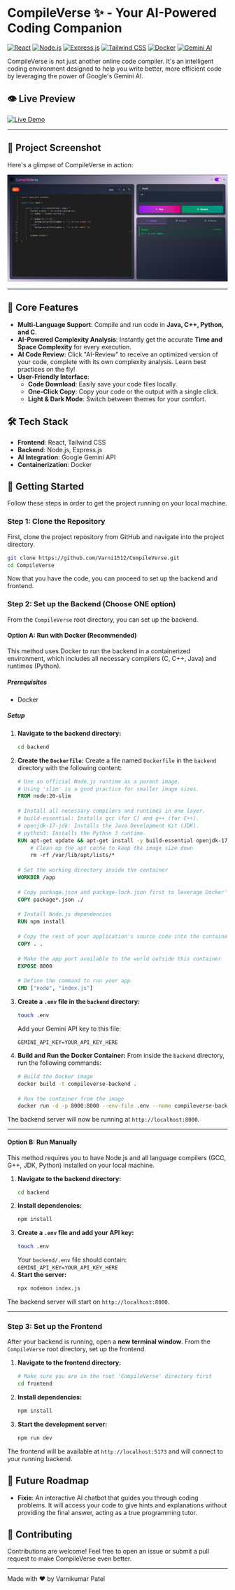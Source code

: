 # CompileVerse ✨ - Your AI-Powered Coding Companion

[![React](https://img.shields.io/badge/React-20232A?style=for-the-badge&logo=react&logoColor=61DAFB)](https://reactjs.org/)
[![Node.js](https://img.shields.io/badge/Node.js-339933?style=for-the-badge&logo=nodedotjs&logoColor=white)](https://nodejs.org/)
[![Express.js](https://img.shields.io/badge/Express.js-000000?style=for-the-badge&logo=express&logoColor=white)](https://expressjs.com/)
[![Tailwind CSS](https://img.shields.io/badge/Tailwind_CSS-38B2AC?style=for-the-badge&logo=tailwind-css&logoColor=white)](https://tailwindcss.com/)
[![Docker](https://img.shields.io/badge/Docker-2496ED?style=for-the-badge&logo=docker&logoColor=white)](https://www.docker.com/)
[![Gemini AI](https://img.shields.io/badge/Gemini_AI-8E75B7?style=for-the-badge&logo=google&logoColor=white)](https://gemini.google.com/)

CompileVerse is not just another online code compiler. It's an intelligent coding environment designed to help you write better, more efficient code by leveraging the power of Google's Gemini AI.

## 👁️ Live Preview

[![Live Demo](https://img.shields.io/badge/Live%20Demo-Visit%20Now!-brightgreen?style=for-the-badge&logo=vercel)](https://compileverse.vercel.app/)

---

## 📸 Project Screenshot

Here's a glimpse of CompileVerse in action:

![CompileVerse Screenshot](CompileVerse.png)

---

## 🌟 Core Features

-   **Multi-Language Support**: Compile and run code in **Java, C++, Python, and C**.
-   **AI-Powered Complexity Analysis**: Instantly get the accurate **Time and Space Complexity** for every execution.
-   **AI Code Review**: Click "AI-Review" to receive an optimized version of your code, complete with its own complexity analysis. Learn best practices on the fly!
-   **User-Friendly Interface**:
    -   **Code Download**: Easily save your code files locally.
    -   **One-Click Copy**: Copy your code or the output with a single click.
    -   **Light & Dark Mode**: Switch between themes for your comfort.

## 🛠️ Tech Stack

-   **Frontend**: React, Tailwind CSS
-   **Backend**: Node.js, Express.js
-   **AI Integration**: Google Gemini API
-   **Containerization**: Docker

## 🚀 Getting Started

Follow these steps in order to get the project running on your local machine.

### **Step 1: Clone the Repository**
First, clone the project repository from GitHub and navigate into the project directory.

```sh
git clone https://github.com/Varni1512/CompileVerse.git
cd CompileVerse
```
Now that you have the code, you can proceed to set up the backend and frontend.

### **Step 2: Set up the Backend (Choose ONE option)**
From the `CompileVerse` root directory, you can set up the backend.

#### **Option A: Run with Docker (Recommended)**
This method uses Docker to run the backend in a containerized environment, which includes all necessary compilers (C, C++, Java) and runtimes (Python).

##### **Prerequisites**
- Docker

##### **Setup**
1.  **Navigate to the backend directory:**
    ```sh
    cd backend
    ```

2.  **Create the `Dockerfile`:**
    Create a file named `Dockerfile` in the `backend` directory with the following content:
    ```Dockerfile
    # Use an official Node.js runtime as a parent image.
    # Using 'slim' is a good practice for smaller image sizes.
    FROM node:20-slim

    # Install all necessary compilers and runtimes in one layer.
    # build-essential: Installs gcc (for C) and g++ (for C++).
    # openjdk-17-jdk: Installs the Java Development Kit (JDK).
    # python3: Installs the Python 3 runtime.
    RUN apt-get update && apt-get install -y build-essential openjdk-17-jdk python3 && \
        # Clean up the apt cache to keep the image size down
        rm -rf /var/lib/apt/lists/*

    # Set the working directory inside the container
    WORKDIR /app

    # Copy package.json and package-lock.json first to leverage Docker's layer caching.
    COPY package*.json ./

    # Install Node.js dependencies
    RUN npm install

    # Copy the rest of your application's source code into the container
    COPY . .

    # Make the app port available to the world outside this container
    EXPOSE 8000

    # Define the command to run your app
    CMD ["node", "index.js"]
    ```

3.  **Create a `.env` file in the `backend` directory:**
    ```sh
    touch .env
    ```
    Add your Gemini API key to this file:
    ```
    GEMINI_API_KEY=YOUR_API_KEY_HERE
    ```

4.  **Build and Run the Docker Container:**
    From inside the `backend` directory, run the following commands:
    ```sh
    # Build the Docker image
    docker build -t compileverse-backend .

    # Run the container from the image
    docker run -d -p 8000:8000 --env-file .env --name compileverse-backend-container compileverse-backend
    ```
The backend server will now be running at `http://localhost:8000`.

---
#### **Option B: Run Manually**
This method requires you to have Node.js and all language compilers (GCC, G++, JDK, Python) installed on your local machine.

1.  **Navigate to the backend directory:**
    ```sh
    cd backend
    ```
2.  **Install dependencies:**
    ```sh
    npm install
    ```
3.  **Create a `.env` file and add your API key:**
    ```sh
    touch .env
    ```
    Your `backend/.env` file should contain: `GEMINI_API_KEY=YOUR_API_KEY_HERE`
4.  **Start the server:**
    ```sh
    npx nodemon index.js
    ```
The backend server will start on `http://localhost:8000`.

---
### **Step 3: Set up the Frontend**
After your backend is running, open a **new terminal window**. From the `CompileVerse` root directory, set up the frontend.

1.  **Navigate to the frontend directory:**
    ```sh
    # Make sure you are in the root 'CompileVerse' directory first
    cd frontend
    ```
2.  **Install dependencies:**
    ```sh
    npm install
    ```
3.  **Start the development server:**
    ```sh
    npm run dev
    ```
The frontend will be available at `http://localhost:5173` and will connect to your running backend.

## 🔮 Future Roadmap

-   **Fixie**: An interactive AI chatbot that guides you through coding problems. It will access your code to give hints and explanations without providing the final answer, acting as a true programming tutor.

## 🤝 Contributing

Contributions are welcome! Feel free to open an issue or submit a pull request to make CompileVerse even better.

---
Made with ❤️ by Varnikumar Patel
